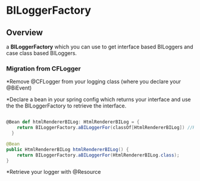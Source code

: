 # BILoggerFactory


## Overview

a **BILoggerFactory** which you can use to get interface based BILoggers and case class based BILoggers.

### Migration from CFLogger

*Remove @CFLogger from your logging class (where you declare your @BiEvent)

*Declare a bean in your spring config which returns your interface and use the the BILoggerFactory to retrieve the interface.

```scala

@Bean def htmlRendererBILog: HtmlRendererBILog = {
    return BILoggerFactory.aBILoggerFor(classOf[HtmlRendererBILog]) //HtmlRendererBILog is a class that has @BiEvent(s)
  }
```
```java
@Bean
public HtmlRendererBILog htmlRendererBILog() {
    return BILoggerFactory.aBILoggerFor(HtmlRendererBILog.class);
}

```
*Retrieve your logger with @Resource

